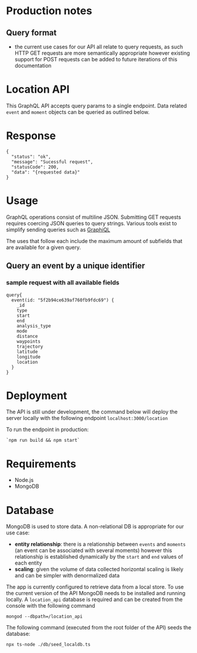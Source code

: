 # Production notes
## Query format
- the current use cases for our API all relate to query requests, as such HTTP GET requests are more semantically appropriate however existing support for POST requests can be added to future iterations of this documentation

# Location API

This GraphQL API accepts query params to a single endpoint. Data related `event` and `moment` objects can be queried as outlined below.

# Response
```
{
  "status": "ok",
  "message": "Sucessful request",
  "statusCode": 200,
  "data": "{requested data}"
}
```


# Usage
GraphQL operations consist of multiline JSON. Submitting GET requests requires coercing JSON queries to query strings. Various tools exist to simplify sending queries such as [GraphiQL](https://www.apollographql.com/blog/4-simple-ways-to-call-a-graphql-api-a6807bcdb355/)

The uses that follow each include the maximum amount of subfields that are available for a given query. 

## Query an ​event​ by a unique identifier
### sample request with all available fields
```console
query{
  event(id: "5f2b94ce639af760fb9fdc69") { 
    _id
    type
    start
    end
    analysis_type
    mode
    distance
    waypoints
    trajectory
    latitude
    longitude
    location
  }
}
```

# Deployment

The API is still under development, the command below will deploy the server locally with the following endpoint
`localhost:3000/location`

To run the endpoint in production:
```console
`npm run build && npm start`
```

# Requirements
- Node.js
- MongoDB

# Database
MongoDB is used to store data. A non-relational DB is appropriate for our use case:
- **entity relationship**: there is a relationship between `events` and `moments` (an event can be associated with several moments) however this relationship is established dynamically by the `start` and `end` values of each entity
- **scaling**: given the volume of data collected horizontal scaling is likely and can be simpler with denormalized data 

The app is currently configured to retrieve data from a local store. To use the current version of the API MongoDB needs to be installed and running locally. A `location_api` database is required and can be created from the console with the following command
```console
mongod --dbpath=/location_api
```
The following command (executed from the root folder of the API) seeds the database: 
```console
npx ts-node ./db/seed_localdb.ts
```



